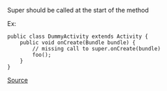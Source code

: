 Super should be called at the start of the method

Ex:

```
public class DummyActivity extends Activity {
	public void onCreate(Bundle bundle) {
		// missing call to super.onCreate(bundle)
		foo();
	}
}
```

[Source](https://pmd.github.io/pmd-5.3.3/pmd-java/rules/java/android.html#CallSuperFirst)
